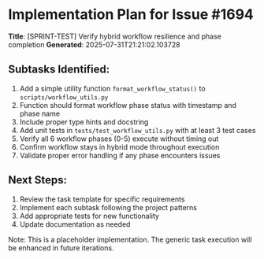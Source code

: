 # Implementation Plan for Issue #1694

**Title**: [SPRINT-TEST] Verify hybrid workflow resilience and phase completion
**Generated**: 2025-07-31T21:21:02.103728

## Subtasks Identified:
1. Add a simple utility function `format_workflow_status()` to `scripts/workflow_utils.py`
2. Function should format workflow phase status with timestamp and phase name
3. Include proper type hints and docstring
4. Add unit tests in `tests/test_workflow_utils.py` with at least 3 test cases
5. Verify all 6 workflow phases (0-5) execute without timing out
6. Confirm workflow stays in hybrid mode throughout execution
7. Validate proper error handling if any phase encounters issues

## Next Steps:
1. Review the task template for specific requirements
2. Implement each subtask following the project patterns
3. Add appropriate tests for new functionality
4. Update documentation as needed

Note: This is a placeholder implementation. The generic task execution
will be enhanced in future iterations.
